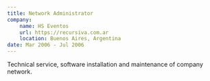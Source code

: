 ```yaml
---
title: Network Administrator
company:
    name: HS Eventos
    url: https://recursiva.com.ar
    location: Buenos Aires, Argentina
date: Mar 2006 - Jul 2006
---
```


Technical service, software installation and maintenance of company network.
